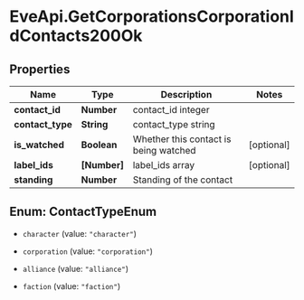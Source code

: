 # EveApi.GetCorporationsCorporationIdContacts200Ok

## Properties
Name | Type | Description | Notes
------------ | ------------- | ------------- | -------------
**contact_id** | **Number** | contact_id integer | 
**contact_type** | **String** | contact_type string | 
**is_watched** | **Boolean** | Whether this contact is being watched | [optional] 
**label_ids** | **[Number]** | label_ids array | [optional] 
**standing** | **Number** | Standing of the contact | 


<a name="ContactTypeEnum"></a>
## Enum: ContactTypeEnum


* `character` (value: `"character"`)

* `corporation` (value: `"corporation"`)

* `alliance` (value: `"alliance"`)

* `faction` (value: `"faction"`)




